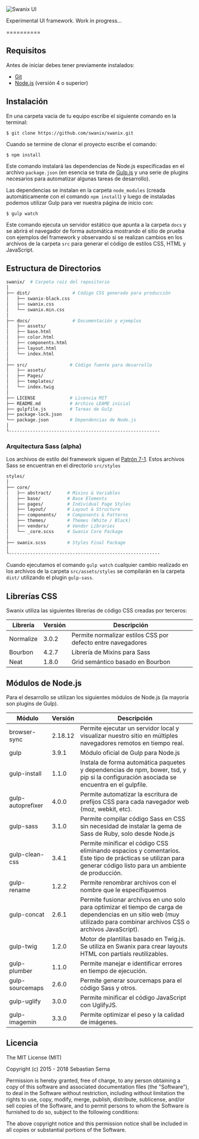 ![Swanix UI](https://github.com/swanix/swanix/blob/master/docs/assets/images/apple-touch-icon.png "Swanix - User Interface")

Experimental UI framework. Work in progress...

==========

## Requisitos

Antes de iniciar debes tener previamente instalados:

- [Git](https://git-scm.com/)
- [Node.js](https://nodejs.org/) (versión 4 o superior)

## Instalación

En una carpeta vacía de tu equipo escribe el siguiente comando en la terminal:

```
$ git clone https://github.com/swanix/swanix.git
```

Cuando se termine de clonar el proyecto escribe el comando:

```
$ npm install
```
Este comando instalará las dependencias de Node.js especificadas en el archivo `package.json` (en esencia se trata de [Gulp.js](http://gulpjs.com/) y una serie de plugins necesarios para automatizar algunas tareas de desarrollo).

Las dependencias se instalan en la carpeta `node_modules` (creada automáticamente con el comando `npm install`) y luego de instaladas podemos utilizar Gulp para ver nuestra página de inicio con:

```
$ gulp watch
```
Este comando ejecuta un servidor estático que apunta a la carpeta `docs` y se abrirá el navegador de forma automática mostrando el sitio de prueba con ejemplos del framework y observando si se realizan cambios en los archivos de la carpeta `src` para generar el código de estilos CSS, HTML y JavaScript.

## Estructura de Directorios

```sh
swanix/  # Carpeta raíz del repositorio
│
├── dist/                # Código CSS generado para producción         
│   ├── swanix-black.css
│   ├── swanix.css              
│   └── swanix.min.css
│
├── docs/                # Documentación y ejemplos      
│   ├── assets/
│   ├── base.html 
│   ├── color.html 
│   ├── components.html  
│   ├── layout.html               
│   └── index.html
│       
├── src/                # Código fuente para desarrollo      
│   ├── assets/
│   ├── Pages/
│   ├── templates/         
│   └── index.twig
│       
├── LICENSE             # Licencia MIT
├── README.md           # Archivo LEAME inicial
├── gulpfile.js         # Tareas de Gulp
├── package-lock.json  
└── package.json        # Dependencias de Node.js
│
└---------------------------------------------------------
```


### Arquitectura Sass (alpha)

Los archivos de estilo del framework siguen el [ Patrón 7-1](https://sass-guidelin.es/#the-7-1-pattern). Estos archivos Sass se encuentran en el directorio `src/styles`

```sh
styles/
│
├── core/              
│   ├── abstract/      # Mixins & Variables     
│   ├── base/          # Base Elements
│   ├── pages/         # Individual Page Styles
│   ├── layout/        # Layout & Structure   
│   ├── components/    # Components & Patterns
│   ├── themes/        # Themes (White / Black)
│   ├── vendors/       # Vendor Libraries
│   └── _core.scss     # Swanix Core Package
│  
├── swanix.scss        # Styles Final Package
│
└---------------------------------------------------------

```

Cuando ejecutamos el comando `gulp watch` cualquier cambio realizado en los archivos de la carpeta `src/assets/styles` se compilarán en la carpeta `dist/` utilizando el plugin `gulp-sass`.

## Librerías CSS

Swanix utiliza las siguientes librerías de código CSS creadas por terceros:

|Librería|Versión|Descripción|
|--- |--- |--- |
|Normalize|3.0.2|Permite normalizar estilos CSS por defecto entre navegadores|
|Bourbon|4.2.7|Librería de Mixins para Sass|
|Neat|1.8.0|Grid semántico basado en Bourbon|

## Módulos de Node.js

Para el desarrollo se utilizan los siguientes módulos de Node.js (la mayoría son plugins de Gulp).

|Módulo|Versión|Descripción|
|--- |--- |--- |
|browser-sync|2.18.12|Permite ejecutar un servidor local y visualizar nuestro sitio en múltiples navegadores remotos en tiempo real.|
|gulp|3.9.1|Módulo oficial de Gulp para Node.js|
|gulp-install|1.1.0|Instala de forma automática paquetes y dependencias de npm, bower, tsd, y pip si la configuración asociada se encuentra en el gulpfile.|
|gulp-autoprefixer|4.0.0|Permite automatizar la escritura de prefijos CSS para cada navegador web (moz, webkit, etc).|
|gulp-sass|3.1.0|Permite compilar código Sass en CSS sin necesidad de instalar la gema de Sass de Ruby, solo desde Node.js|
|gulp-clean-css|3.4.1|Permite minificar el código CSS eliminando espacios y comentarios. Este tipo de prácticas se utilizan para generar código listo para un ambiente de producción.|
|gulp-rename|1.2.2|Permite renombrar archivos con el nombre que le especifiquemos|
|gulp-concat|2.6.1|Permite fusionar archivos en uno solo para optimizar el tiempo de carga de dependencias en un sitio web (muy utilizado para combinar archivos CSS o archivos JavaScript).|
|gulp-twig|1.2.0|Motor de plantillas basado en Twig.js. Se utiliza en Swanix para crear layouts HTML con partials reutilizables. |
|gulp-plumber|1.1.0|Permite manejar e identificar errores en tiempo de ejecución.|
|gulp-sourcemaps|2.6.0|Permite generar sourcemaps para el código Sass y otros.|
|gulp-uglify|3.0.0|Permite minificar el código JavaScript con UglifyJS.|
|gulp-imagemin|3.3.0|Permite optimizar el peso y la calidad de imágenes.|


## Licencia

The MIT License (MIT)

Copyright (c) 2015 - 2018 Sebastian Serna

Permission is hereby granted, free of charge, to any person obtaining a copy
of this software and associated documentation files (the "Software"), to deal
in the Software without restriction, including without limitation the rights
to use, copy, modify, merge, publish, distribute, sublicense, and/or sell
copies of the Software, and to permit persons to whom the Software is
furnished to do so, subject to the following conditions:

The above copyright notice and this permission notice shall be included in all
copies or substantial portions of the Software.
